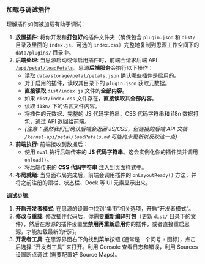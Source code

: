 ### 加载与调试插件

理解插件如何被加载有助于调试：

1.  **放置插件**: 将你开发和**打包好**的插件文件夹（确保包含 `plugin.json` 和 `dist/` 目录及里面的 `index.js`、可选的 `index.css`）完整地复制到思源工作空间下的 `data/plugins/` 目录中。
2.  **后端处理**: 当思源启动或你启用插件时，前端会请求后端 API [`/api/petal/loadPetals`](../kernel-api/petal/loadPetals.md)。思源**后端服务**会执行以下操作：
    *   读取 `data/storage/petal/petals.json` 确认哪些插件是启用的。
    *   对于启用的插件，读取其目录下的 `plugin.json` 获取元数据。
    *   **直接读取** `dist/index.js` 文件的**全部内容**。
    *   如果 `dist/index.css` 文件存在，**直接读取**其**全部内容**。
    *   读取 `i18n/` 下的语言文件内容。
    *   将插件的元数据、完整的 JS 代码字符串、CSS 代码字符串和 i18n 数据打包，通过 API 返回给前端。
    *   *(注意：虽然我们已确认后端会返回 JS/CSS，但链接的后端 API 文档 `/kernel-api/petal/loadPetals.md` 可能尚未更新以反映这一点)*
3.  **前端执行**: 前端接收到数据后：
    *   使用 `eval` 执行后端传来的 **JS 代码字符串**。这会实例化你的插件类并调用 `onload()`。
    *   将后端传来的 **CSS 代码字符串** 注入到页面样式中。
4.  **布局就绪**: 当界面布局完成后，前端会调用插件的 `onLayoutReady()` 方法，并将之前注册的顶栏、状态栏、Dock 等 UI 元素显示出来。

**调试步骤**:

1.  **开启开发者模式**: 在思源的设置中找到“集市”相关选项，开启“开发者模式”。
2.  **修改与重载**: 修改插件代码后，你需要**重新编译打包**（更新 `dist/` 目录下的文件），然后在思源的插件设置里**禁用再重新启用**你的插件，或者直接重启思源，才能加载最新的代码。
3.  **开发者工具**: 在思源界面右下角找到菜单按钮 (通常是一个问号 `?` 图标)，点击后选择 “开发者工具” 来打开。利用 Console 查看日志和错误，利用 Sources 设置断点调试 (需要配置好 Source Maps)。 